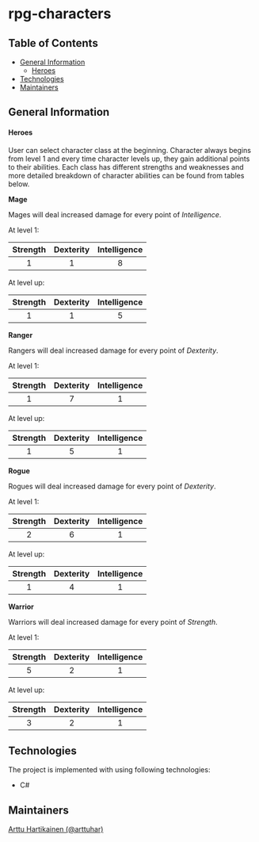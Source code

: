 # rpg-characters

## Table of Contents

- [General Information](#general-information)
  - [Heroes](#heroes)
- [Technologies](#technologies)
- [Maintainers](#maintainers)

## General Information

#### Heroes

User can select character class at the beginning. Character always begins from level 1 and every time character levels up, they gain additional points to their abilities. Each class has different strengths and weaknesses and more detailed breakdown of character abilities can be found from tables below.

__Mage__

Mages will deal increased damage for every point of *Intelligence*.

At level 1:

Strength | Dexterity | Intelligence
:---: | :---: | :---:
1 | 1 | 8

At level up:

Strength | Dexterity | Intelligence
:---: | :---: | :---:
1 | 1 | 5

__Ranger__

Rangers will deal increased damage for every point of *Dexterity*.

At level 1:

Strength | Dexterity | Intelligence
:---: | :---: | :---:
1 | 7 | 1

At level up:

Strength | Dexterity | Intelligence
:---: | :---: | :---:
1 | 5 | 1

__Rogue__

Rogues will deal increased damage for every point of *Dexterity*.

At level 1:

Strength | Dexterity | Intelligence
:---: | :---: | :---:
2 | 6 | 1

At level up:

Strength | Dexterity | Intelligence
:---: | :---: | :---:
1 | 4 | 1

__Warrior__

Warriors will deal increased damage for every point of *Strength*.

At level 1:

Strength | Dexterity | Intelligence
:---: | :---: | :---:
5 | 2 | 1

At level up:

Strength | Dexterity | Intelligence
:---: | :---: | :---:
3 | 2 | 1


## Technologies

The project is implemented with using following technologies:

- C#

## Maintainers

[Arttu Hartikainen (@arttuhar)](https://github.com/arttuhar)

